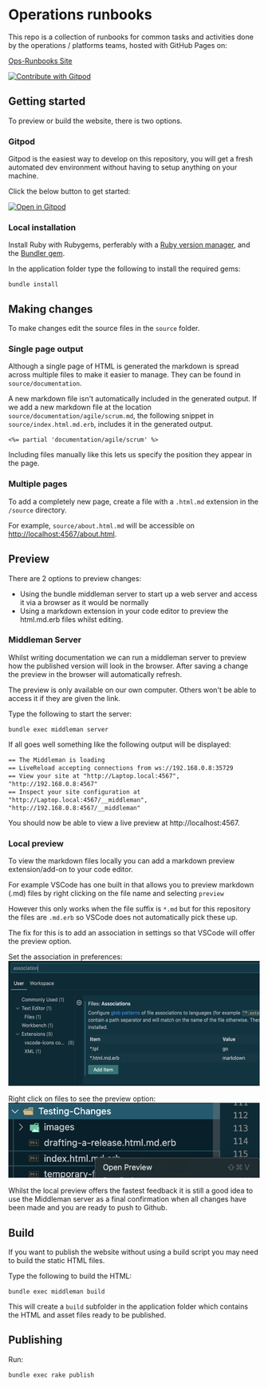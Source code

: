 # Operations runbooks

This repo is a collection of runbooks for common tasks and activities done by the operations / platforms teams, hosted with GitHub Pages on:

[Ops-Runbooks Site](https://hmcts.github.io/ops-runbooks/)

<a href="https://gitpod.io/#https://github.com/hmcts/ops-runbooks">
  <img
    src="https://img.shields.io/badge/Contribute%20with-Gitpod-908a85?logo=gitpod"
    alt="Contribute with Gitpod"
  />
</a>

## Getting started

To preview or build the website, there is two options.

### Gitpod

Gitpod is the easiest way to develop on this repository, you will get a fresh automated dev environment without having to setup anything on your machine.

Click the below button to get started:

[![Open in Gitpod](https://gitpod.io/button/open-in-gitpod.svg)](https://gitpod.io/#https://github.com/hmcts/ops-runbooks)

### Local installation

Install Ruby with Rubygems, perferably with a [Ruby version manager][rvm],
and the [Bundler gem][bundler].

In the application folder type the following to install the required gems:

```
bundle install
```

## Making changes

To make changes edit the source files in the `source` folder.

### Single page output

Although a single page of HTML is generated the markdown is spread across
multiple files to make it easier to manage. They can be found in
`source/documentation`.

A new markdown file isn't automatically included in the generated output. If we
add a new markdown file at the location `source/documentation/agile/scrum.md`,
the following snippet in `source/index.html.md.erb`, includes it in the
generated output.

```
<%= partial 'documentation/agile/scrum' %>
```

Including files manually like this lets us specify the position they appear in
the page.

### Multiple pages

To add a completely new page, create a file with a `.html.md` extension in the `/source` directory.

For example, `source/about.html.md` will be accessible on <http://localhost:4567/about.html>.

## Preview

There are 2 options to preview changes:

* Using the bundle middleman server to start up a web server and access it via a browser as it would be normally
* Using a markdown extension in your code editor to preview the html.md.erb files whilst editing.

### Middleman Server

Whilst writing documentation we can run a middleman server to preview how the
published version will look in the browser. After saving a change the preview in
the browser will automatically refresh.

The preview is only available on our own computer. Others won't be able to
access it if they are given the link.

Type the following to start the server:

```
bundle exec middleman server
```

If all goes well something like the following output will be displayed:

```
== The Middleman is loading
== LiveReload accepting connections from ws://192.168.0.8:35729
== View your site at "http://Laptop.local:4567", "http://192.168.0.8:4567"
== Inspect your site configuration at "http://Laptop.local:4567/__middleman", "http://192.168.0.8:4567/__middleman"
```

You should now be able to view a live preview at http://localhost:4567.

### Local preview

To view the markdown files locally you can add a markdown preview extension/add-on to your code editor.

For example VSCode has one built in that allows you to preview markdown (.md) files by right clicking on the file name and selecting `preview`

However this only works when the file suffix is `*.md` but for this repository the files are `.md.erb` so VSCode does not automatically pick these up.

The fix for this is to add an association in settings so that VSCode will offer the preview option.

Set the association in preferences:
<img src="images/markdownAssociation.png" alt="markdown association setting" height="250"/>

Right click on files to see the preview option:
<img src="images/previewOption.png" alt="preview option" height="150"/>

Whilst the local preview offers the fastest feedback it is still a good idea to use the Middleman server as a final confirmation when all changes have been made and you are ready to push to Github.

## Build

If you want to publish the website without using a build script you may need to
build the static HTML files.

Type the following to build the HTML:

```
bundle exec middleman build
```

This will create a `build` subfolder in the application folder which contains
the HTML and asset files ready to be published.

[rvm]: https://www.ruby-lang.org/en/documentation/installation/#managers
[bundler]: http://bundler.io/

## Publishing

Run:
```
bundle exec rake publish
```
